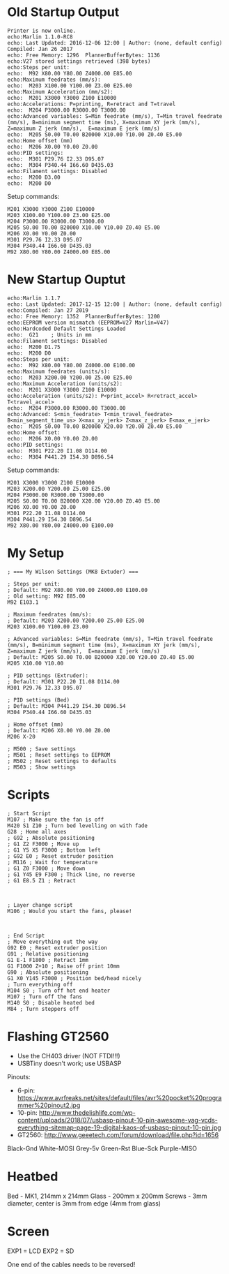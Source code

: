 # Old Startup Output

```
Printer is now online.
echo:Marlin 1.1.0-RC8
echo: Last Updated: 2016-12-06 12:00 | Author: (none, default config)
Compiled: Jan 26 2017
echo: Free Memory: 1296  PlannerBufferBytes: 1136
echo:V27 stored settings retrieved (398 bytes)
echo:Steps per unit:
echo:  M92 X80.00 Y80.00 Z4000.00 E85.00
echo:Maximum feedrates (mm/s):
echo:  M203 X100.00 Y100.00 Z3.00 E25.00
echo:Maximum Acceleration (mm/s2):
echo:  M201 X3000 Y3000 Z100 E10000
echo:Accelerations: P=printing, R=retract and T=travel
echo:  M204 P3000.00 R3000.00 T3000.00
echo:Advanced variables: S=Min feedrate (mm/s), T=Min travel feedrate (mm/s), B=minimum segment time (ms), X=maximum XY jerk (mm/s),  Z=maximum Z jerk (mm/s),  E=maximum E jerk (mm/s)
echo:  M205 S0.00 T0.00 B20000 X10.00 Y10.00 Z0.40 E5.00
echo:Home offset (mm)
echo:  M206 X0.00 Y0.00 Z0.00
echo:PID settings:
echo:  M301 P29.76 I2.33 D95.07
echo:  M304 P340.44 I66.60 D435.03
echo:Filament settings: Disabled
echo:  M200 D3.00
echo:  M200 D0
```

Setup commands:
```
M201 X3000 Y3000 Z100 E10000
M203 X100.00 Y100.00 Z3.00 E25.00
M204 P3000.00 R3000.00 T3000.00
M205 S0.00 T0.00 B20000 X10.00 Y10.00 Z0.40 E5.00
M206 X0.00 Y0.00 Z0.00
M301 P29.76 I2.33 D95.07
M304 P340.44 I66.60 D435.03
M92 X80.00 Y80.00 Z4000.00 E85.00
```


# New Startup Ouptut

```
echo:Marlin 1.1.7
echo: Last Updated: 2017-12-15 12:00 | Author: (none, default config)
echo:Compiled: Jan 27 2019
echo: Free Memory: 1352  PlannerBufferBytes: 1200
echo:EEPROM version mismatch (EEPROM=V27 Marlin=V47)
echo:Hardcoded Default Settings Loaded
echo:  G21    ; Units in mm
echo:Filament settings: Disabled
echo:  M200 D1.75
echo:  M200 D0
echo:Steps per unit:
echo:  M92 X80.00 Y80.00 Z4000.00 E100.00
echo:Maximum feedrates (units/s):
echo:  M203 X200.00 Y200.00 Z5.00 E25.00
echo:Maximum Acceleration (units/s2):
echo:  M201 X3000 Y3000 Z100 E10000
echo:Acceleration (units/s2): P<print_accel> R<retract_accel> T<travel_accel>
echo:  M204 P3000.00 R3000.00 T3000.00
echo:Advanced: S<min_feedrate> T<min_travel_feedrate> B<min_segment_time_us> X<max_xy_jerk> Z<max_z_jerk> E<max_e_jerk>
echo:  M205 S0.00 T0.00 B20000 X20.00 Y20.00 Z0.40 E5.00
echo:Home offset:
echo:  M206 X0.00 Y0.00 Z0.00
echo:PID settings:
echo:  M301 P22.20 I1.08 D114.00
echo:  M304 P441.29 I54.30 D896.54
```

Setup commands:
```
M201 X3000 Y3000 Z100 E10000
M203 X200.00 Y200.00 Z5.00 E25.00
M204 P3000.00 R3000.00 T3000.00
M205 S0.00 T0.00 B20000 X20.00 Y20.00 Z0.40 E5.00
M206 X0.00 Y0.00 Z0.00
M301 P22.20 I1.08 D114.00
M304 P441.29 I54.30 D896.54
M92 X80.00 Y80.00 Z4000.00 E100.00
```


# My Setup

```
; === My Wilson Settings (MK8 Extuder) ===

; Steps per unit:
; Default: M92 X80.00 Y80.00 Z4000.00 E100.00
; Old setting: M92 E85.00
M92 E103.1

; Maximum feedrates (mm/s):
; Default: M203 X200.00 Y200.00 Z5.00 E25.00
M203 X100.00 Y100.00 Z3.00

; Advanced variables: S=Min feedrate (mm/s), T=Min travel feedrate (mm/s), B=minimum segment time (ms), X=maximum XY jerk (mm/s),  Z=maximum Z jerk (mm/s),  E=maximum E jerk (mm/s)
; Default: M205 S0.00 T0.00 B20000 X20.00 Y20.00 Z0.40 E5.00
M205 X10.00 Y10.00

; PID settings (Extruder):
; Default: M301 P22.20 I1.08 D114.00
M301 P29.76 I2.33 D95.07

; PID settings (Bed)
; Default: M304 P441.29 I54.30 D896.54
M304 P340.44 I66.60 D435.03

; Home offset (mm)
; Default: M206 X0.00 Y0.00 Z0.00
M206 X-20

; M500 ; Save settings
; M501 ; Reset settings to EEPROM
; M502 ; Reset settings to defaults
; M503 ; Show settings
```


# Scripts

```
; Start Script
M107 ; Make sure the fan is off
M420 S1 Z10 ; Turn bed levelling on with fade
G28 ; Home all axes
; G92 ; Absolute positioning
; G1 Z2 F3000 ; Move up
; G1 Y5 X5 F3000 ; Bottom left
; G92 E0 ; Reset extruder position
; M116 ; Wait for temperature
; G1 Z0 F3000 ; Move down
; G1 Y45 E9 F300 ; Thick line, no reverse
; G1 E8.5 Z1 ; Retract



; Layer change script
M106 ; Would you start the fans, please!



; End Script
; Move everything out the way
G92 E0 ; Reset extruder position
G91 ; Relative positioning
G1 E-1 F1800 ; Retract 1mm
G1 F1000 Z+10 ; Raise off print 10mm
G90 ; Absolute positioning
G1 X0 Y145 F3000 ; Position bed/head nicely
; Turn everything off
M104 S0 ; Turn off hot end heater
M107 ; Turn off the fans
M140 S0 ; Disable heated bed
M84 ; Turn steppers off
```


# Flashing GT2560

* Use the CH403 driver (NOT FTDI!!!)
* USBTiny doesn't work; use USBASP

Pinouts:
* 6-pin: https://www.avrfreaks.net/sites/default/files/avr%20pocket%20programmer%20pinout2.jpg
* 10-pin: http://www.thedelishlife.com/wp-content/uploads/2018/07/usbasp-pinout-10-pin-awesome-vag-vcds-everything-sitemap-page-19-digital-kaos-of-usbasp-pinout-10-pin.jpg
* GT2560: http://www.geeetech.com/forum/download/file.php?id=1656

Black-Gnd
White-MOSI
Grey-5v
Green-Rst
Blue-Sck
Purple-MISO


# Heatbed

Bed - MK1, 214mm x 214mm
Glass - 200mm x 200mm
Screws - 3mm diameter, center is 3mm from edge (4mm from glass)


# Screen

EXP1 = LCD
EXP2 = SD

One end of the cables needs to be reversed!